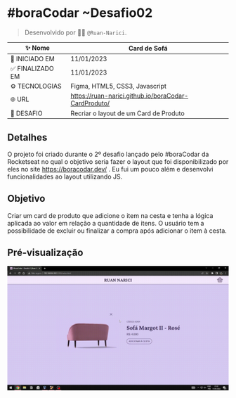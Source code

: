# #boraCodar ~Desafio02
> Desenvolvido por :man_technologist: ```@Ruan-Narici```.

| :sparkles: Nome | Card de Sofá |
| - | - |
| :checkered_flag: INICIADO EM | 11/01/2023 |
| 	:white_check_mark: FINALIZADO EM | 11/01/2023 |
| 	:gear: TECNOLOGIAS | Figma, HTML5, CSS3, Javascript |
| :globe_with_meridians: URL | https://ruan-narici.github.io/boraCodar-CardProduto/ |
| 	:person_fencing: DESAFIO | Recriar o layout de um Card de Produto |

## Detalhes 
O projeto foi criado durante o 2º desafio lançado pelo #boraCodar da Rocketseat no qual o objetivo seria fazer o layout que foi disponibilizado por eles no site https://boracodar.dev/ . Eu fui um pouco além e desenvolvi funcionalidades ao layout utilizando JS.

## Objetivo
Criar um card de produto que adicione o item na cesta e tenha a lógica aplicada ao valor em relação a quantidade de itens. 
O usuário tem a possibilidade de excluir ou finalizar a compra após adicionar o item à cesta.


## Pré-visualização
![GIF do Desafio-2](./assets/img/preview.gif#vitrinedev)
